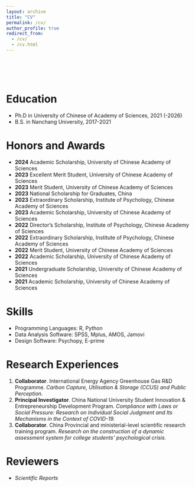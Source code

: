 ```yaml
---
layout: archive
title: "CV"
permalink: /cv/
author_profile: true
redirect_from:
  - /cv/
  - /cv.html
---
```

<br><br>
<span class="small-text">Education</span>
======
* Ph.D in University of Chinese of Academy of Sciences, 2021 (-2026)
* B.S. in Nanchang University, 2017-2021

Honors and Awards
======
* **2024** Academic Scholarship, University of Chinese Academy of Sciences
* **2023** Excellent Merit Student, University of Chinese Academy of Sciences
* **2023** Merit Student, University of Chinese Academy of Sciences 
* **2023** National Scholarship for Graduates, China 
* **2023** Extraordinary Scholarship, Institute of  Psychology, Chinese Academy of Sciences
* **2023** Academic Scholarship, University of Chinese Academy of Sciences
* **2022** Director’s Scholarship, Institute of  Psychology, Chinese Academy of Sciences
* **2022** Extraordinary Scholarship, Institute of  Psychology, Chinese Academy of Sciences
* **2022** Merit Student, University of Chinese Academy of Sciences 
* **2022** Academic Scholarship, University of Chinese Academy of Sciences
* **2021** Undergraduate Scholarship, University of Chinese Academy of Sciences
* **2021** Academic Scholarship, University of Chinese Academy of Sciences
  
<span class="small-text">Skills</span>
======
* Programming Languages: R, Python
* Data Analysis Software: SPSS, Mplus, AMOS, Jamovi
* Design Software: Psychopy, E-prime
  
<span class="small-text">Research Experiences</span>
======
  1. **Collaborator**. International Energy Agency Greenhouse Gas R&D Programme. _Carbon Capture, Utilisation & Storage (CCUS) and Public Perception._
  2. **Principal Investigator**. China National University Student Innovation & Entrepreneurship Development Program. _Compliance with Laws or Social Pressure: Research on Individual Social Judgment and Its Mechanisms in the Context of COVID-19._
  3. **Collaborator**. China Provincial and ministerial-level scientific research training program. _Research on the construction of a dynamic assessment system for college students’ psychological crisis._
  
<span class="small-text">Reviewers</span>
======
* _Scientific Reports_
  
